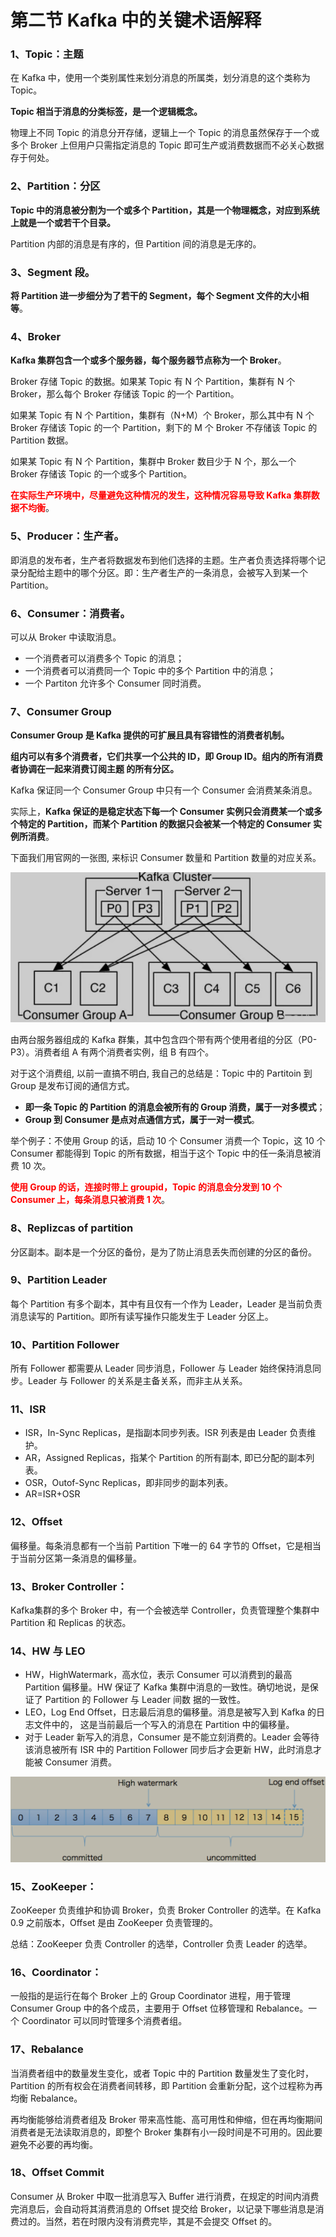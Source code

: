# **第二节 Kafka 中的关键术语解释**

### **1、Topic：主题**

在 Kafka 中，使用一个类别属性来划分消息的所属类，划分消息的这个类称为 Topic。

**Topic 相当于消息的分类标签，是一个逻辑概念。**

物理上不同 Topic 的消息分开存储，逻辑上一个 Topic 的消息虽然保存于一个或多个 Broker 上但用户只需指定消息的 Topic 即可生产或消费数据而不必关心数据存于何处。

### **2、Partition：分区**

**Topic 中的消息被分割为一个或多个 Partition，其是一个物理概念，对应到系统上就是一个或若干个目录。**

Partition 内部的消息是有序的，但 Partition 间的消息是无序的。

### **3、Segment 段**。

**将 Partition 进一步细分为了若干的 Segment，每个 Segment 文件的大小相等**。


### **4、Broker**

**Kafka 集群包含一个或多个服务器，每个服务器节点称为一个 Broker**。

Broker 存储 Topic 的数据。如果某 Topic 有 N 个 Partition，集群有 N 个 Broker，那么每个 Broker 存储该 Topic 的一个 Partition。

如果某 Topic 有 N 个 Partition，集群有（N+M）个 Broker，那么其中有 N 个 Broker 存储该 Topic 的一个 Partition，剩下的 M 个 Broker 不存储该 Topic 的 Partition 数据。

如果某 Topic 有 N 个 Partition，集群中 Broker 数目少于 N 个，那么一个 Broker 存储该 Topic 的一个或多个 Partition。

**<span style="color:red">在实际生产环境中，尽量避免这种情况的发生，这种情况容易导致 Kafka 集群数据不均衡</span>**。

### **5、Producer：生产者**。

即消息的发布者，生产者将数据发布到他们选择的主题。生产者负责选择将哪个记录分配给主题中的哪个分区。即：生产者生产的一条消息，会被写入到某一个 Partition。


### **6、Consumer：消费者**。

可以从 Broker 中读取消息。

* 一个消费者可以消费多个 Topic 的消息；
* 一个消费者可以消费同一个 Topic 中的多个 Partition 中的消息；
* 一个 Partiton 允许多个 Consumer 同时消费。

### **7、Consumer Group**

**Consumer Group 是 Kafka 提供的可扩展且具有容错性的消费者机制。**

**组内可以有多个消费者，它们共享一个公共的 ID，即 Group ID。组内的所有消费者协调在一起来消费订阅主题 的所有分区。**

Kafka 保证同一个 Consumer Group 中只有一个 Consumer 会消费某条消息。

实际上，**Kafka 保证的是稳定状态下每一个 Consumer 实例只会消费某一个或多个特定的 Partition，而某个 Partition 的数据只会被某一个特定的 Consumer 实例所消费**。

下面我们用官网的一张图, 来标识 Consumer 数量和 Partition 数量的对应关系。

![Alt Image Text](../images/chap1_2_1.png "Body image")


由两台服务器组成的 Kafka 群集，其中包含四个带有两个使用者组的分区（P0-P3）。消费者组 A 有两个消费者实例，组 B 有四个。

对于这个消费组, 以前一直搞不明白, 我自己的总结是：Topic 中的 Partitoin 到 Group 是发布订阅的通信方式。


* **即一条 Topic 的 Partition 的消息会被所有的 Group 消费，属于一对多模式**；
* **Group 到 Consumer 是点对点通信方式，属于一对一模式**。

举个例子：不使用 Group 的话，启动 10 个 Consumer 消费一个 Topic，这 10 个 Consumer 都能得到 Topic 的所有数据，相当于这个 Topic 中的任一条消息被消费 10 次。

**<span style="color:red">使用 Group 的话，连接时带上 groupid，Topic 的消息会分发到 10 个 Consumer 上，每条消息只被消费 1 次</span>**。

### **8、Replizcas of partition**

分区副本。副本是一个分区的备份，是为了防止消息丢失而创建的分区的备份。

### **9、Partition Leader**

每个 Partition 有多个副本，其中有且仅有一个作为 Leader，Leader 是当前负责消息读写的 Partition。即所有读写操作只能发生于 Leader 分区上。

### **10、Partition Follower**

所有 Follower 都需要从 Leader 同步消息，Follower 与 Leader 始终保持消息同步。Leader 与 Follower 的关系是主备关系，而非主从关系。

### **11、ISR**

* ISR，In-Sync Replicas，是指副本同步列表。ISR 列表是由 Leader 负责维护。
* AR，Assigned Replicas，指某个 Partition 的所有副本, 即已分配的副本列表。
* OSR，Outof-Sync Replicas，即非同步的副本列表。
* AR=ISR+OSR


### **12、Offset**

偏移量。每条消息都有一个当前 Partition 下唯一的 64 字节的 Offset，它是相当于当前分区第一条消息的偏移量。

### **13、Broker Controller**：

Kafka集群的多个 Broker 中，有一个会被选举 Controller，负责管理整个集群中 Partition 和 Replicas 的状态。

### **14、HW 与 LEO**

* HW，HighWatermark，高水位，表示 Consumer 可以消费到的最高 Partition 偏移量。HW 保证了 Kafka 集群中消息的一致性。确切地说，是保证了 Partition 的 Follower 与 Leader 间数 据的一致性。
* LEO，Log End Offset，日志最后消息的偏移量。消息是被写入到 Kafka 的日志文件中的， 这是当前最后一个写入的消息在 Partition 中的偏移量。
* 对于 Leader 新写入的消息，Consumer 是不能立刻消费的。Leader 会等待该消息被所有 ISR 中的 Partition Follower 同步后才会更新 HW，此时消息才能被 Consumer 消费。

![Alt Image Text](../images/chap1_2_3.png "Body image")

### **15、ZooKeeper**：

ZooKeeper 负责维护和协调 Broker，负责 Broker Controller 的选举。在 Kafka 0.9 之前版本，Offset 是由 ZooKeeper 负责管理的。

总结：ZooKeeper 负责 Controller 的选举，Controller 负责 Leader 的选举。

### **16、Coordinator**：

一般指的是运行在每个 Broker 上的 Group Coordinator 进程，用于管理 Consumer Group 中的各个成员，主要用于 Offset 位移管理和 Rebalance。一个 Coordinator 可以同时管理多个消费者组。

### **17、Rebalance**

当消费者组中的数量发生变化，或者 Topic 中的 Partition 数量发生了变化时，Partition 的所有权会在消费者间转移，即 Partition 会重新分配，这个过程称为再均衡 Rebalance。

再均衡能够给消费者组及 Broker 带来高性能、高可用性和伸缩，但在再均衡期间消费者是无法读取消息的，即整个 Broker 集群有小一段时间是不可用的。因此要避免不必要的再均衡。


### **18、Offset Commit**

Consumer 从 Broker 中取一批消息写入 Buffer 进行消费，在规定的时间内消费完消息后，会自动将其消费消息的 Offset 提交给 Broker，以记录下哪些消息是消费过的。当然，若在时限内没有消费完毕，其是不会提交 Offset 的。
